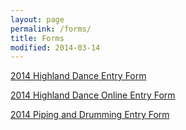 ```yaml
---
layout: page
permalink: /forms/
title: Forms
modified: 2014-03-14
---
```


<div class="pagination" markdown="1">

[2014 Highland Dance Entry Form](#)

[2014 Highland Dance Online Entry Form](#)

[2014 Piping and Drumming Entry Form](#)

</div>
